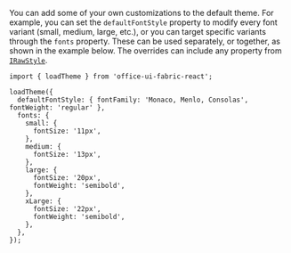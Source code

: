 You can add some of your own customizations to the default theme.
For example, you can set the `defaultFontStyle` property to modify every font variant
(small, medium, large, etc.), or you can target specific variants through the `fonts` property.
These can be used separately, or together, as shown in the example below.
The overrides can include any property from [`IRawStyle`](#/controls/web/references/irawstyle).

```tsx
import { loadTheme } from 'office-ui-fabric-react';

loadTheme({
  defaultFontStyle: { fontFamily: 'Monaco, Menlo, Consolas', fontWeight: 'regular' },
  fonts: {
    small: {
      fontSize: '11px',
    },
    medium: {
      fontSize: '13px',
    },
    large: {
      fontSize: '20px',
      fontWeight: 'semibold',
    },
    xLarge: {
      fontSize: '22px',
      fontWeight: 'semibold',
    },
  },
});
```
